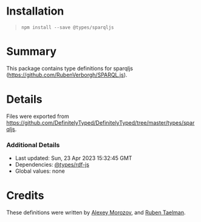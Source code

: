 # Installation
> `npm install --save @types/sparqljs`

# Summary
This package contains type definitions for sparqljs (https://github.com/RubenVerborgh/SPARQL.js).

# Details
Files were exported from https://github.com/DefinitelyTyped/DefinitelyTyped/tree/master/types/sparqljs.

### Additional Details
 * Last updated: Sun, 23 Apr 2023 15:32:45 GMT
 * Dependencies: [@types/rdf-js](https://npmjs.com/package/@types/rdf-js)
 * Global values: none

# Credits
These definitions were written by [Alexey Morozov](https://github.com/AlexeyMz), and [Ruben Taelman](https://github.com/rubensworks).

